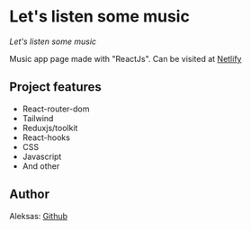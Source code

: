 # Let's listen some music

_Let's listen some music_

Music app page made with "ReactJs". Can be visited at [Netlify](https://whimsical-jalebi-a63870.netlify.app/)

## Project features

- React-router-dom
- Tailwind
- Reduxjs/toolkit
- React-hooks
- CSS
- Javascript
- And other

## Author

Aleksas: [Github](https://github.com/aneniskis)
